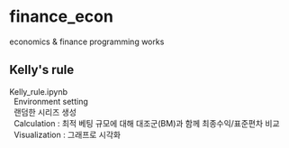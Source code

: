 # finance_econ
economics &amp; finance programming works

## Kelly's rule
Kelly_rule.ipynb \
&nbsp;&nbsp;Environment setting\
&nbsp;&nbsp;랜덤한 시리즈 생성\
&nbsp;&nbsp;Calculation : 최적 베팅 규모에 대해 대조군(BM)과 함께 최종수익/표준편차 비교\
&nbsp;&nbsp;Visualization : 그래프로 시각화
